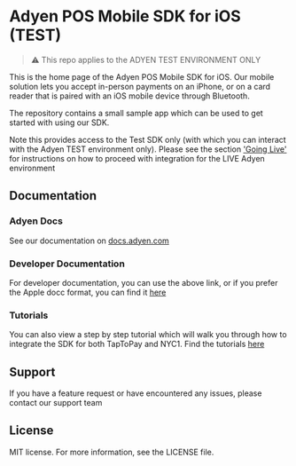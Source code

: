 # Adyen POS Mobile SDK for iOS (TEST)

> :warning: This repo applies to the ADYEN TEST ENVIRONMENT ONLY

This is the home page of the Adyen POS Mobile SDK for iOS. Our mobile solution lets you accept in-person payments on an iPhone, or on a card reader that is paired with an iOS mobile device through Bluetooth.

The repository contains a small sample app which can be used to get started with using our SDK.  

Note this provides access to the Test SDK only (with which you can interact with the Adyen TEST environment only). 
Please see the section ['Going Live'](https://docs.adyen.com/point-of-sale/ipp-mobile/card-reader-solution/integration-reader/#going-live) for instructions on how to proceed with integration for the LIVE Adyen environment


## Documentation

### Adyen Docs
See our documentation on [docs.adyen.com](https://docs.adyen.com/point-of-sale/ipp-mobile/)

### Developer  Documentation
For developer documentation, you can use the above link, or if you prefer the Apple docc format, you can find it [here](https://adyen.github.io/adyen-pos-mobile-ios-artifacts/3.7.0/documentation/adyenpos/adyenpos/)

### Tutorials
You can also view a step by step tutorial which will walk you through how to integrate the SDK for both TapToPay and NYC1.
Find the tutorials [here](https://adyen.github.io/adyen-pos-mobile-ios-artifacts/3.7.0/tutorials/meet-adyenpos/)


## Support
If you have a feature request or have encountered any issues, please contact our support team

## License
MIT license. For more information, see the LICENSE file.
